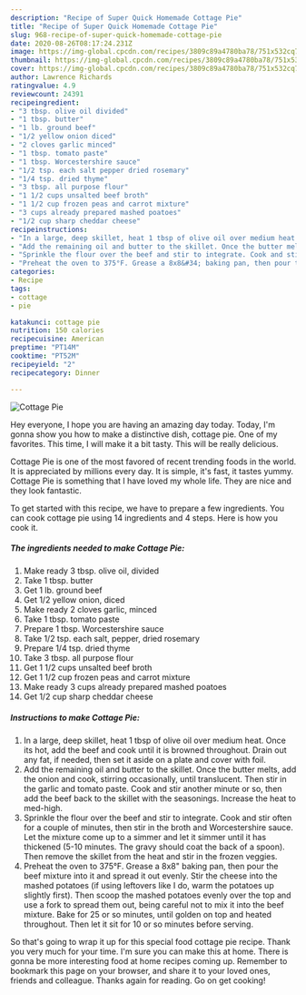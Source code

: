 ```yaml
---
description: "Recipe of Super Quick Homemade Cottage Pie"
title: "Recipe of Super Quick Homemade Cottage Pie"
slug: 968-recipe-of-super-quick-homemade-cottage-pie
date: 2020-08-26T08:17:24.231Z
image: https://img-global.cpcdn.com/recipes/3809c89a4780ba78/751x532cq70/cottage-pie-recipe-main-photo.jpg
thumbnail: https://img-global.cpcdn.com/recipes/3809c89a4780ba78/751x532cq70/cottage-pie-recipe-main-photo.jpg
cover: https://img-global.cpcdn.com/recipes/3809c89a4780ba78/751x532cq70/cottage-pie-recipe-main-photo.jpg
author: Lawrence Richards
ratingvalue: 4.9
reviewcount: 24391
recipeingredient:
- "3 tbsp. olive oil divided"
- "1 tbsp. butter"
- "1 lb. ground beef"
- "1/2 yellow onion diced"
- "2 cloves garlic minced"
- "1 tbsp. tomato paste"
- "1 tbsp. Worcestershire sauce"
- "1/2 tsp. each salt pepper dried rosemary"
- "1/4 tsp. dried thyme"
- "3 tbsp. all purpose flour"
- "1 1/2 cups unsalted beef broth"
- "1 1/2 cup frozen peas and carrot mixture"
- "3 cups already prepared mashed poatoes"
- "1/2 cup sharp cheddar cheese"
recipeinstructions:
- "In a large, deep skillet, heat 1 tbsp of olive oil over medium heat. Once its hot, add the beef and cook until it is browned throughout. Drain out any fat, if needed, then set it aside on a plate and cover with foil."
- "Add the remaining oil and butter to the skillet. Once the butter melts, add the onion and cook, stirring occasionally, until translucent. Then stir in the garlic and tomato paste. Cook and stir another minute or so, then add the beef back to the skillet with the seasonings. Increase the heat to med-high."
- "Sprinkle the flour over the beef and stir to integrate. Cook and stir often for a couple of minutes, then stir in the broth and Worcestershire sauce. Let the mixture come up to a simmer and let it simmer until it has thickened (5-10 minutes. The gravy should coat the back of a spoon). Then remove the skillet from the heat and stir in the frozen veggies."
- "Preheat the oven to 375°F. Grease a 8x8&#34; baking pan, then pour the beef mixture into it and spread it out evenly. Stir the cheese into the mashed potatoes (if using leftovers like I do, warm the potatoes up slightly first). Then scoop the mashed potatoes evenly over the top and use a fork to spread them out, being careful not to mix it into the beef mixture. Bake for 25 or so minutes, until golden on top and heated throughout. Then let it sit for 10 or so minutes before serving."
categories:
- Recipe
tags:
- cottage
- pie

katakunci: cottage pie 
nutrition: 150 calories
recipecuisine: American
preptime: "PT14M"
cooktime: "PT52M"
recipeyield: "2"
recipecategory: Dinner

---
```



![Cottage Pie](https://img-global.cpcdn.com/recipes/3809c89a4780ba78/751x532cq70/cottage-pie-recipe-main-photo.jpg)

Hey everyone, I hope you are having an amazing day today. Today, I'm gonna show you how to make a distinctive dish, cottage pie. One of my favorites. This time, I will make it a bit tasty. This will be really delicious.



Cottage Pie is one of the most favored of recent trending foods in the world. It is appreciated by millions every day. It is simple, it's fast, it tastes yummy. Cottage Pie is something that I have loved my whole life. They are nice and they look fantastic.


To get started with this recipe, we have to prepare a few ingredients. You can cook cottage pie using 14 ingredients and 4 steps. Here is how you cook it.

<!--inarticleads1-->

##### The ingredients needed to make Cottage Pie:

1. Make ready 3 tbsp. olive oil, divided
1. Take 1 tbsp. butter
1. Get 1 lb. ground beef
1. Get 1/2 yellow onion, diced
1. Make ready 2 cloves garlic, minced
1. Take 1 tbsp. tomato paste
1. Prepare 1 tbsp. Worcestershire sauce
1. Take 1/2 tsp. each salt, pepper, dried rosemary
1. Prepare 1/4 tsp. dried thyme
1. Take 3 tbsp. all purpose flour
1. Get 1 1/2 cups unsalted beef broth
1. Get 1 1/2 cup frozen peas and carrot mixture
1. Make ready 3 cups already prepared mashed poatoes
1. Get 1/2 cup sharp cheddar cheese




<!--inarticleads2-->

##### Instructions to make Cottage Pie:

1. In a large, deep skillet, heat 1 tbsp of olive oil over medium heat. Once its hot, add the beef and cook until it is browned throughout. Drain out any fat, if needed, then set it aside on a plate and cover with foil.
1. Add the remaining oil and butter to the skillet. Once the butter melts, add the onion and cook, stirring occasionally, until translucent. Then stir in the garlic and tomato paste. Cook and stir another minute or so, then add the beef back to the skillet with the seasonings. Increase the heat to med-high.
1. Sprinkle the flour over the beef and stir to integrate. Cook and stir often for a couple of minutes, then stir in the broth and Worcestershire sauce. Let the mixture come up to a simmer and let it simmer until it has thickened (5-10 minutes. The gravy should coat the back of a spoon). Then remove the skillet from the heat and stir in the frozen veggies.
1. Preheat the oven to 375°F. Grease a 8x8&#34; baking pan, then pour the beef mixture into it and spread it out evenly. Stir the cheese into the mashed potatoes (if using leftovers like I do, warm the potatoes up slightly first). Then scoop the mashed potatoes evenly over the top and use a fork to spread them out, being careful not to mix it into the beef mixture. Bake for 25 or so minutes, until golden on top and heated throughout. Then let it sit for 10 or so minutes before serving.




So that's going to wrap it up for this special food cottage pie recipe. Thank you very much for your time. I'm sure you can make this at home. There is gonna be more interesting food at home recipes coming up. Remember to bookmark this page on your browser, and share it to your loved ones, friends and colleague. Thanks again for reading. Go on get cooking!
